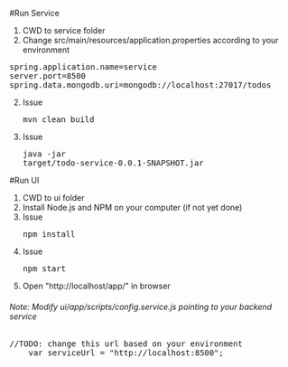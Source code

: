    

#Run Service
1. CWD to service folder
2. Change src/main/resources/application.properties according to your environment
<pre>
spring.application.name=service
server.port=8500
spring.data.mongodb.uri=mongodb://localhost:27017/todos
</pre>
2. Issue <pre>mvn clean build</pre>
3. Issue <pre>java -jar target/todo-service-0.0.1-SNAPSHOT.jar</pre>


#Run UI

1. CWD to ui folder
2. Install Node.js and NPM on your computer (if not yet done)
3. Issue <pre>npm install</pre>
4. Issue <pre>npm start</pre>
5. Open "http://localhost/app/" in browser

<h6>Note: Modify ui/app/scripts/config.service.js pointing to your backend service</h6>
<pre>
//TODO: change this url based on your environment
    var serviceUrl = "http://localhost:8500";
</pre> 